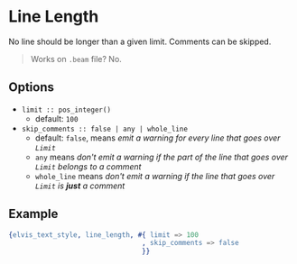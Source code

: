 # Line Length

No line should be longer than a given limit. Comments can be skipped.

> Works on `.beam` file? No.

## Options

- `limit :: pos_integer()`
  - default: `100`
- `skip_comments :: false | any | whole_line`
  - default: `false`, means _emit a warning for every line that goes over `Limit`_
  - `any` means _don't emit a warning if the part of the line that goes over `Limit` belongs to a
  comment_
  - `whole_line` means _don't emit a warning if the line that goes over `Limit` is __just__ a comment_

## Example

```erlang
{elvis_text_style, line_length, #{ limit => 100
                                 , skip_comments => false
                                 }}
```
